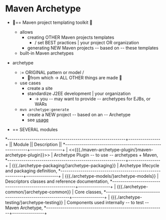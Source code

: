 # Maven Archetype

* 👀== Maven project templating toolkit 👀
  * allows
    * creating OTHER Maven projects templates
      * / set BEST practices | your project OR organization
    * generating NEW Maven projects -- based on -- these templates
  * built-in Maven archetypes

* archetype
  * := ORIGINAL pattern or model /
    * 👀from which -> ALL OTHER things are made 👀
  * use cases
    * create a site
    * standardize J2EE development | your organization 
      * -> you -- may want to provide -- archetypes for EJBs, or WARs
  * `mvn archetype:generate`
    * create a NEW project -- based on an -- Archetype
    * see [usage](/maven-archetype-plugin/src/site/apt/usage.md)

* == SEVERAL modules

*-----------------------------------------------------------+----------------+
|| Module                                                   || Description   ||
*-----------------------------------------------------------+----------------+
| <<{{{./maven-archetype-plugin/}maven-archetype-plugin}}>> | Archetype Plugin -- to use -- archetypes + Maven,
*-----------------------------------------------------------+----------------+
| {{{./archetype-packaging/}archetype-packaging}}           | Archetype lifecycle and packaging definition,
*-----------------------------------------------------------+----------------+
| {{{./archetype-models/}archetype-models}}                 | Descriptors classes and reference documentation,
*-----------------------------------------------------------+----------------+
| {{{./archetype-common/}archetype-common}}                 | Core classes,
*-----------------------------------------------------------+----------------+
| {{{./archetype-testing/}archetype-testing}}               | Components used internally -- to test -- Maven Archetype,
*-----------------------------------------------------------+----------------+
